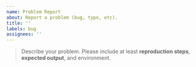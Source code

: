```yaml
---
name: Problem Report
about: Report a problem (bug, typo, etc).
title: ''
labels: bug
assignees: ''
---
```


> Describe your problem. Please include at least **reproduction steps**, **expected output**, and environment.
